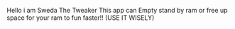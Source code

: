 Hello i am Sweda The Tweaker This app can Empty stand by ram or free up space for your ram to fun faster!!
(USE IT WISELY)

